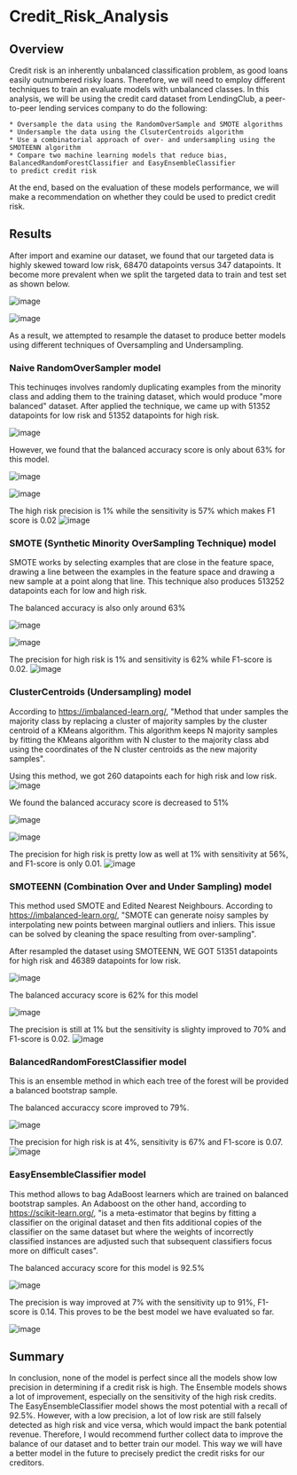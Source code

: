# Credit_Risk_Analysis

## Overview
Credit risk is an inherently unbalanced classification problem, as good loans easily outnumbered risky loans. Therefore, we will need to employ different techniques to train an evaluate models with unbalanced classes. In this analysis, we will be using the credit card dataset from LendingClub, a peer-to-peer lending services company to do the following:

    * Oversample the data using the RandomOverSample and SMOTE algorithms
    * Undersample the data using the ClsuterCentroids algorithm
    * Use a combinatorial approach of over- and undersampling using the SMOTEENN algorithm
    * Compare two machine learning models that reduce bias, BalancedRandomForestClassifier and EasyEnsembleClassifier
    to predict credit risk
    
At the end, based on the evaluation of these models performance, we will make a recommendation on whether they could be used to predict credit risk.    

## Results

After import and examine our dataset, we found that our targeted data is highly skewed toward low risk, 68470 datapoints versus 347 datapoints. It become more prevalent when we split the targeted data to train and test set as shown below.

![image](https://user-images.githubusercontent.com/114631804/228913423-07c6f4cb-a51e-4723-93b6-c985ce5921f4.png)

![image](https://user-images.githubusercontent.com/114631804/228914817-f3abc41b-5192-4e52-bf02-ea084943af6d.png)

As a result, we attempted to resample the dataset to produce better models using different techniques of Oversampling and Undersampling.

### Naive RandomOverSampler model
This techinuqes involves randomly duplicating examples from the minority class and adding them to the training dataset, which would produce "more balanced" dataset. After applied the technique, we came up with 51352 datapoints for low risk and 51352 datapoints for high risk.

![image](https://user-images.githubusercontent.com/114631804/228916591-f7a29af8-bf47-458d-80f0-8e28847a0c9f.png)

However, we found that the balanced accuracy score is only about 63% for this model.

![image](https://user-images.githubusercontent.com/114631804/228739596-66cc1e59-5b69-45fb-ad73-70e6ba0b4bc5.png)

![image](https://user-images.githubusercontent.com/114631804/228739917-2bde3069-be6a-4a80-8c2b-3d0fe0b7ade4.png)

The high risk precision is 1% while the sensitivity is 57% which makes F1 score is 0.02
![image](https://user-images.githubusercontent.com/114631804/228739978-f9999563-35d6-4d85-a4a8-86a137e66c64.png)


### SMOTE (Synthetic Minority OverSampling Technique) model
SMOTE works by selecting examples that are close in the feature space, drawing a line between the examples in the feature space and drawing a new sample at a point along that line. This technique also produces 513252 datapoints each for low and high risk.

The balanced accuracy is also only around 63%

![image](https://user-images.githubusercontent.com/114631804/228740255-fe08c879-df07-4dee-9bb4-6520d89de12a.png)

![image](https://user-images.githubusercontent.com/114631804/228740364-afb6e33c-2a2c-4859-9fe0-00ce1b821d70.png)

The precision for high risk is 1% and sensitivity is 62% while F1-score is 0.02.
![image](https://user-images.githubusercontent.com/114631804/228740411-911a5b9c-5fde-4c59-b9ad-fcbfde98293f.png)

### ClusterCentroids (Undersampling) model

According to https://imbalanced-learn.org/, "Method that under samples the majority class by replacing a cluster of majority samples by the cluster centroid of a KMeans algorithm. This algorithm keeps N majority samples by fitting the KMeans algorithm with N cluster to the majority class abd using the coordinates of the N cluster centroids as the new majority samples".

Using this method, we got 260 datapoints each for high risk and low risk.
![image](https://user-images.githubusercontent.com/114631804/228928143-545c5967-987c-44bb-8edf-7d607a87a80f.png)

We found the balanced accuracy score is decreased to 51%

![image](https://user-images.githubusercontent.com/114631804/228740492-bb4ce38c-a37b-4d7b-a9ce-8a12c4e85dd7.png)

![image](https://user-images.githubusercontent.com/114631804/228740541-3e2f0ad0-9f9e-4eae-987c-9b9059e7c1c1.png)

The precision for high risk is pretty low as well at 1% with sensitivity at 56%, and F1-score is only 0.01.
![image](https://user-images.githubusercontent.com/114631804/228740607-d0deb173-b2ed-4215-90a0-f4a62bf3ad38.png)

### SMOTEENN (Combination Over and Under Sampling) model
This method used SMOTE and Edited Nearest Neighbours. According to https://imbalanced-learn.org/, "SMOTE can generate noisy samples by interpolating new points between marginal outliers and inliers. This issue can be solved by cleaning the space resulting from over-sampling".

After resampled the dataset using SMOTEENN, WE GOT 51351 datapoints for high risk and 46389 datapoints for low risk.

![image](https://user-images.githubusercontent.com/114631804/228932072-c7074bca-bd6e-493c-85fb-8a79b949d356.png)

The balanced accuracy score is 62% for this model

![image](https://user-images.githubusercontent.com/114631804/228907762-057b4c66-c59d-48a0-8918-3ee1f9c61819.png)

The precision is still at 1% but the sensitivity is slighty improved to 70% and F1-score is 0.02.
![image](https://user-images.githubusercontent.com/114631804/228907945-258902fc-e11d-44a3-ac28-6a0ed089b836.png)

### BalancedRandomForestClassifier model
This is an ensemble method in which each tree of the forest will be provided a balanced bootstrap sample.

The balanced accuraccy score improved to 79%.

![image](https://user-images.githubusercontent.com/114631804/228937356-2bcb8022-ef42-446c-bd68-a810032d4458.png)

The precision for high risk is at 4%, sensitivity is 67% and F1-score is 0.07.
![image](https://user-images.githubusercontent.com/114631804/228937705-9ee3ff2e-246b-4f89-be90-196b5056f77f.png)

### EasyEnsembleClassifier model
This method allows to bag AdaBoost learners which are trained on balanced bootstrap samples. An Adaboost on the other hand, according to https://scikit-learn.org/, "is a meta-estimator that begins by fitting a classifier on the original dataset and then fits additional copies of the classifier on the same dataset but where the weights of incorrectly classified instances are adjusted such that subsequent classifiers focus more on difficult cases".

The balanced accuracy score for this model is 92.5%

![image](https://user-images.githubusercontent.com/114631804/228940816-36cb435a-1a66-4d49-bd3c-185eed0f1977.png)

The precision is way improved at 7% with the sensitivity up to 91%, F1-score is 0.14.
This proves to be the best model we have evaluated so far.

![image](https://user-images.githubusercontent.com/114631804/228941255-e996383b-d46f-4de1-a904-32b3813a35c1.png)

## Summary

In conclusion, none of the model is perfect since all the models show low precision in determining  if a credit risk is high. The Ensemble models shows a lot of improvement, especially on the sensitivity of the high risk credits. The EasyEnsembleClassifier model shows the most potential with a recall of 92.5%. However, with a low precision, a lot of low risk are still falsely detected as high risk and vice versa, which would impact the bank potential revenue. Therefore, I would recommend further collect data to improve the balance of our dataset and to better train our model. This way we will have a better model in the future to precisely predict the credit risks for our creditors.
